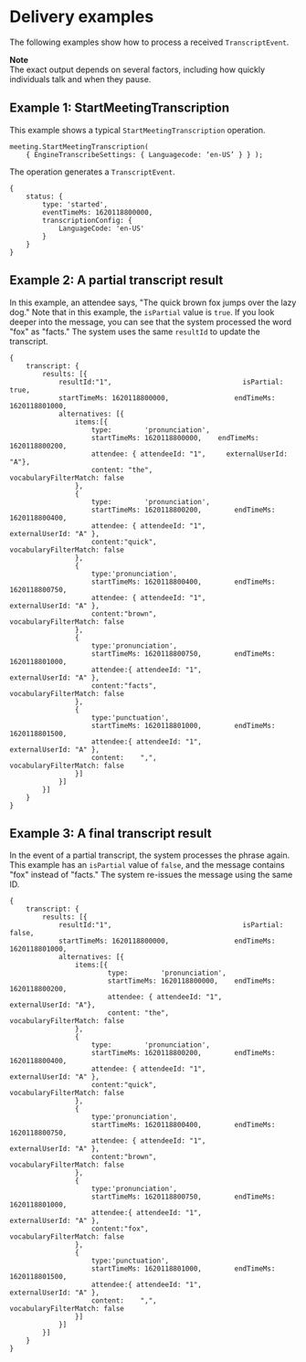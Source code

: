 # Delivery examples<a name="delivery-examples"></a>

The following examples show how to process a received `TranscriptEvent`\.

**Note**  
The exact output depends on several factors, including how quickly individuals talk and when they pause\.

## Example 1: StartMeetingTranscription<a name="example-1"></a>

This example shows a typical `StartMeetingTranscription` operation\.

```
meeting.StartMeetingTranscription(
    { EngineTranscribeSettings: { Languagecode: ‘en-US’ } } );
```

The operation generates a `TranscriptEvent`\.

```
{   
    status: {        
        type: 'started',        
        eventTimeMs: 1620118800000,        
        transcriptionConfig: {                    
            LanguageCode: 'en-US'        
        }    
    }
}
```

## Example 2: A partial transcript result<a name="example-2"></a>

In this example, an attendee says, "The quick brown fox jumps over the lazy dog\." Note that in this example, the `isPartial` value is `true`\. If you look deeper into the message, you can see that the system processed the word "fox" as "facts\." The system uses the same `resultId` to update the transcript\. 

```
{
    transcript: {
        results: [{
            resultId:"1",                                isPartial: true,
            startTimeMs: 1620118800000,                endTimeMs: 1620118801000,
            alternatives: [{
                items:[{
                    type:        'pronunciation',
                    startTimeMs: 1620118800000,    endTimeMs: 1620118800200,
                    attendee: { attendeeId: "1",     externalUserId: "A"},
                    content: "the",                  vocabularyFilterMatch: false
                },
                {
                    type:        'pronunciation',
                    startTimeMs: 1620118800200,        endTimeMs: 1620118800400,
                    attendee: { attendeeId: "1",         externalUserId: "A" },
                    content:"quick",                     vocabularyFilterMatch: false
                },
                {
                    type:'pronunciation',
                    startTimeMs: 1620118800400,        endTimeMs: 1620118800750,
                    attendee: { attendeeId: "1",         externalUserId: "A" },
                    content:"brown",                     vocabularyFilterMatch: false
                },
                {
                    type:'pronunciation',
                    startTimeMs: 1620118800750,        endTimeMs: 1620118801000,
                    attendee:{ attendeeId: "1",          externalUserId: "A" },
                    content:"facts",                     vocabularyFilterMatch: false
                },
                {
                    type:'punctuation',
                    startTimeMs: 1620118801000,        endTimeMs: 1620118801500,
                    attendee:{ attendeeId: "1",          externalUserId: "A" },
                    content:    ",",                     vocabularyFilterMatch: false
                }]
            }]
        }]
    }
}
```

## Example 3: A final transcript result<a name="example-3"></a>

In the event of a partial transcript, the system processes the phrase again\. This example has an `isPartial` value of `false`, and the message contains "fox" instead of "facts\." The system re\-issues the message using the same ID\.

```
{
    transcript: {
        results: [{
            resultId:"1",                                isPartial: false,
            startTimeMs: 1620118800000,                endTimeMs: 1620118801000,
            alternatives: [{
                items:[{
                        type:        'pronunciation',
                        startTimeMs: 1620118800000,    endTimeMs: 1620118800200,
                        attendee: { attendeeId: "1",     externalUserId: "A"},
                        content: "the",                  vocabularyFilterMatch: false
                },
                {
                    type:        'pronunciation',
                    startTimeMs: 1620118800200,        endTimeMs: 1620118800400,
                    attendee: { attendeeId: "1",         externalUserId: "A" },
                    content:"quick",                     vocabularyFilterMatch: false
                },
                {
                    type:'pronunciation',
                    startTimeMs: 1620118800400,        endTimeMs: 1620118800750,
                    attendee: { attendeeId: "1",         externalUserId: "A" },
                    content:"brown",                     vocabularyFilterMatch: false
                },
                {
                    type:'pronunciation',
                    startTimeMs: 1620118800750,        endTimeMs: 1620118801000,
                    attendee:{ attendeeId: "1",          externalUserId: "A" },
                    content:"fox",                       vocabularyFilterMatch: false
                },
                {
                    type:'punctuation',
                    startTimeMs: 1620118801000,        endTimeMs: 1620118801500,
                    attendee:{ attendeeId: "1",          externalUserId: "A" },
                    content:    ",",                     vocabularyFilterMatch: false
                }]
            }]
        }]
    }
}
```